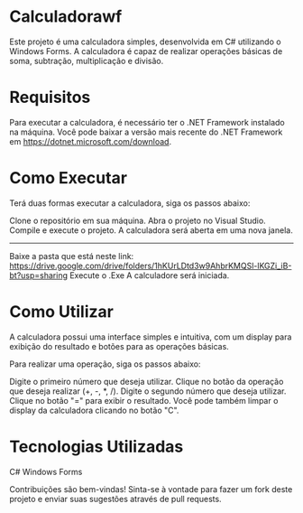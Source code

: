 # Calculadorawf
Este projeto é uma calculadora simples, desenvolvida em C# utilizando o Windows Forms. A calculadora é capaz de realizar operações básicas de soma, subtração, multiplicação e divisão.

# Requisitos
Para executar a calculadora, é necessário ter o .NET Framework instalado na máquina. Você pode baixar a versão mais recente do .NET Framework em https://dotnet.microsoft.com/download.

# Como Executar
Terá duas formas executar a calculadora, siga os passos abaixo:

Clone o repositório em sua máquina.
Abra o projeto no Visual Studio.
Compile e execute o projeto.
A calculadora será aberta em uma nova janela.
_______

Baixe a pasta que está neste link: https://drive.google.com/drive/folders/1hKUrLDtd3w9AhbrKMQSl-lKGZi_iB-bt?usp=sharing
Execute o .Exe
A calculadore será iniciada.



# Como Utilizar
A calculadora possui uma interface simples e intuitiva, com um display para exibição do resultado e botões para as operações básicas.

Para realizar uma operação, siga os passos abaixo:

Digite o primeiro número que deseja utilizar.
Clique no botão da operação que deseja realizar (+, -, *, /).
Digite o segundo número que deseja utilizar.
Clique no botão "=" para exibir o resultado.
Você pode também limpar o display da calculadora clicando no botão "C".

# Tecnologias Utilizadas
C#
Windows Forms

Contribuições são bem-vindas! Sinta-se à vontade para fazer um fork deste projeto e enviar suas sugestões através de pull requests.
